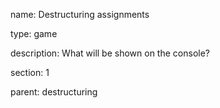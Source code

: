 name: Destructuring assignments

type: game

description: What will be shown on the console?

section: 1

parent: destructuring